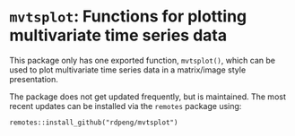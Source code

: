 # `mvtsplot`: Functions for plotting multivariate time series data

This package only has one exported function, `mvtsplot()`, which can be used to plot multivariate time series data in a matrix/image style presentation.

The package does not get updated frequently, but is maintained. The most recent updates can be installed via the `remotes` package using:

```
remotes::install_github("rdpeng/mvtsplot")
```
